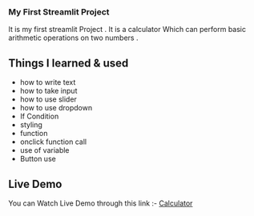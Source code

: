 ### My First Streamlit Project 

It is my first streamlit Project . It is a calculator Which can perform basic arithmetic operations on two numbers .  

## Things I learned & used

- how to write text 
- how to take input 
- how to use slider
- how to use dropdown
- If Condition
- styling 
- function
- onclick function call
- use of variable
- Button use

## Live Demo

You can Watch Live Demo through this link :- [Calculator](https://calculator-by-ammar.streamlit.app/)